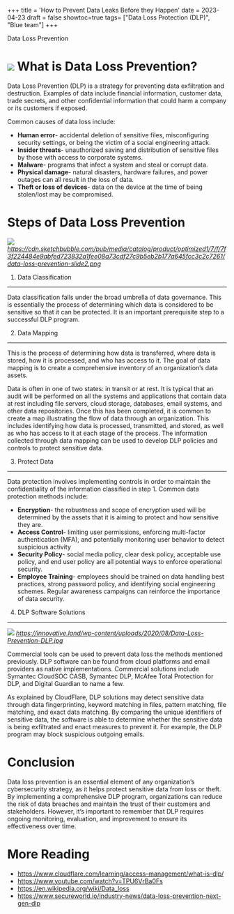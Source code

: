 +++
title = 'How to Prevent Data Leaks Before they Happen'
date = 2023-04-23
draft = false
showtoc=true
tags= ["Data Loss Protection (DLP)", "Blue team"]
+++

Data Loss Prevention

![](https://cdn-images-1.medium.com/max/800/0*65eSMdR110wv_HGg)
What is Data Loss Prevention?
=============================

Data Loss Prevention (DLP) is a strategy for preventing data exfiltration and destruction. Examples of data include financial information, customer data, trade secrets, and other confidential information that could harm a company or its customers if exposed.

Common causes of data loss include:

* **Human error**- accidental deletion of sensitive files, misconfiguring security settings, or being the victim of a social engineering attack.
* **Insider threats**- unauthorized saving and distribution of sensitive files by those with access to corporate systems.
* **Malware**- programs that infect a system and steal or corrupt data.
* **Physical damage**- natural disasters, hardware failures, and power outages can all result in the loss of data.
* **Theft or loss of devices**- data on the device at the time of being stolen/lost may be compromised.

Steps of Data Loss Prevention
=============================

![](https://cdn-images-1.medium.com/max/800/1*3VYpuFQz25D0HYRxMrEyMg.png)
*https://cdn.sketchbubble.com/pub/media/catalog/product/optimized1/7/f/7f3f224484e9abfed723832a1fee08a73cdf27c9b5eb2b177a645fcc3c2c7261/data-loss-prevention-slide2.png*

1. Data Classification
----------------------

Data classification falls under the broad umbrella of data governance. This is essentially the process of determining which data is considered to be sensitive so that it can be protected. It is an important prerequisite step to a successful DLP program.

2. Data Mapping
---------------

This is the process of determining how data is transferred, where data is stored, how it is processed, and who has access to it. The goal of data mapping is to create a comprehensive inventory of an organization’s data assets.

Data is often in one of two states: in transit or at rest. It is typical that an audit will be performed on all the systems and applications that contain data at rest including file servers, cloud storage, databases, email systems, and other data repositories. Once this has been completed, it is common to create a map illustrating the flow of data through an organization. This includes identifying how data is processed, transmitted, and stored, as well as who has access to it at each stage of the process. The information collected through data mapping can be used to develop DLP policies and controls to protect sensitive data.

3. Protect Data
---------------

Data protection involves implementing controls in order to maintain the confidentiality of the information classified in step 1. Common data protection methods include:

* **Encryption**- the robustness and scope of encryption used will be determined by the assets that it is aiming to protect and how sensitive they are.
* **Access Control**- limiting user permissions, enforcing multi-factor authentication (MFA), and potentially monitoring user behavior to detect suspicious activity
* **Security Policy**- social media policy, clear desk policy, acceptable use policy, and end user policy are all potential ways to enforce operational security.
* **Employee Training**- employees should be trained on data handling best practices, strong password policy, and identifying social engineering schemes. Regular awareness campaigns can reinforce the importance of data security.

4. DLP Software Solutions
-------------------------

![](https://cdn-images-1.medium.com/max/800/0*hwsT5tgv1e1AHF6S)
*https://innovative.land/wp-content/uploads/2020/08/Data-Loss-Prevention-DLP.jpg*

Commercial tools can be used to prevent data loss the methods mentioned previously. DLP software can be found from cloud platforms and email providers as native implementations. Commercial solutions include Symantec CloudSOC CASB, Symantec DLP, McAfee Total Protection for DLP, and Digital Guardian to name a few.

As explained by CloudFlare, DLP solutions may detect sensitive data through data fingerprinting, keyword matching in files, pattern matching, file matching, and exact data matching. By comparing the unique identifiers of sensitive data, the software is able to determine whether the sensitive data is being exfiltrated and enact measures to prevent it. For example, the DLP program may block suspicious outgoing emails.

Conclusion
==========

Data loss prevention is an essential element of any organization’s cybersecurity strategy, as it helps protect sensitive data from loss or theft. By implementing a comprehensive DLP program, organizations can reduce the risk of data breaches and maintain the trust of their customers and stakeholders. However, it’s important to remember that DLP requires ongoing monitoring, evaluation, and improvement to ensure its effectiveness over time.

More Reading
============

* <https://www.cloudflare.com/learning/access-management/what-is-dlp/>
* <https://www.youtube.com/watch?v=TPU6VrBa0Fs>
* <https://en.wikipedia.org/wiki/Data_loss>
* <https://www.secureworld.io/industry-news/data-loss-prevention-next-gen-dlp>